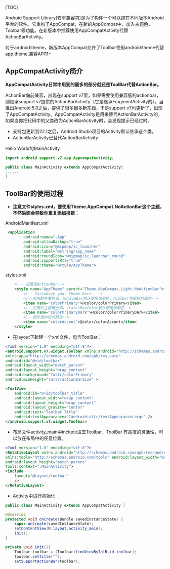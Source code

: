 [TOC]

Android Support Library(安卓兼容包)是为了构件一个可以跑在不同版本Android平台的软件。它重构了AppCompat，在新的AppCompat中，加入主题色，Toolbar等功能。在新版本中推荐使用AppCompatActivity代替ActionBarActivity。

对于android:theme，新版本AppCompat允许了Toolbar使用android:theme代替app:theme,兼容API11+

<!--more-->

## AppCompatActivity简介

**AppCompatActivity日常中用到的最多的部分就还是ToolBar代替ActionBar。**

ActionBar向前兼容，出现在support v7里，如果需要使用兼容版的actionbar，则继承support v7提供的ActionBarActivity（它是继承FragmentActivity的）。当推出Android 5.0之后，提供了很多很多新东西，于是support v7也更新了，出现了AppCompatActivity。AppCompatActivity是用来替代ActionBarActivity的，如果当你把代码中的父类改为ActionBarActivity时，会发现提示已经过时。  

- 支持包更新到22.1之后，Android Studio项目的Activity默认继承这个类。
- ActionBarActivity已替代ActionBarActivity 

Hello World的MainActivity

```java
import android support.v7.app.AppcompatActivity;

public class MainActivity extends AppCompatActivity{
......
}
```


## ToolBar的使用过程

- **注意文件styles.xml，要使用Theme.AppCompat.NoActionBar这个主题，不然后面会导致你重复添加报错：** 

AndroidManifest.xml

```xml
 <application
        android:name=".App"
        android:allowBackup="true"
        android:icon="@mipmap/ic_launcher"
        android:label="@string/app_name"
        android:roundIcon="@mipmap/ic_launcher_round"
        android:supportsRtl="true"
        android:theme="@style/AppTheme">
```

styles.xml

```xml
    <!-- 设置无ActionBar-->
    <style name="AppTheme" parent="Theme.AppCompat.Light.NoActionBar">
        <!-- Customize your theme here. -->
        <!--应用的主要色调，actionBar默认使用该颜色，Toolbar导航栏的底色-->
        <item name="colorPrimary">@color/colorPrimary</item>
        <!--应用的主要暗色调，statusBarColor默认使用该颜色-->
        <item name="colorPrimaryDark">@color/colorPrimaryDark</item>
        <!--控件选中后的颜色-->
        <item name="colorAccent">@color/colorAccent</item>
    </style>
```
- 在layout下新建一个xml文件，包含ToolBar： 

```xml
<?xml version="1.0" encoding="utf-8"?>
<android.support.v7.widget.Toolbar xmlns:android="http://schemas.android.com/apk/res/android"
xmlns:app="http://schemas.android.com/apk/res-auto"
android:id="@+id/toolbar"
android:layout_width="match_parent"
android:layout_height="wrap_content"
android:background="?attr/colorPrimary"
android:minHeight="?attr/actionBarSize" >

<TextView
    android:id="@+id/toolbar_title"
    android:layout_width="wrap_content"
    android:layout_height="wrap_content"
    android:layout_gravity="center"
    android:text="Toolbar Title"
    android:textAppearance="?android:attr/textAppearanceLarge" />
</android.support.v7.widget.Toolbar>
```

- 布局文件activity_main中include进去Toolbar，ToolBar 有高度的灵活性，可以放在布局中的任意位置。 

```xml
<?xml version="1.0" encoding="utf-8"?>
<RelativeLayout xmlns:android="http://schemas.android.com/apk/res/android"
xmlns:tools="http://schemas.android.com/tools" android:layout_width="match_parent"
android:layout_height="match_parent"
tools:context=".MainActivity">
<include
    layout="@layout/toolbar"
    />
</RelativeLayout>
```

- Activity中进行初始化 

```java
public class MainActivity extends AppCompatActivity {

@Override
protected void onCreate(Bundle savedInstanceState) {
    super.onCreate(savedInstanceState);
    setContentView(R.layout.activity_main);
    init();
}

private void init(){
    Toolbar toolbar = (Toolbar)findViewById(R.id.toolbar);
    toolbar.setTitle("");
    setSupportActionBar(toolbar);
```

